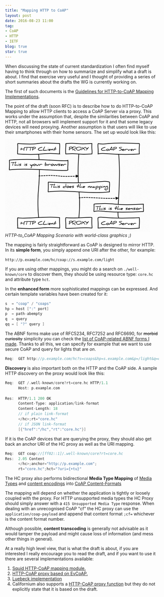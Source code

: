 ```yaml
---
title: "Mapping HTTP to CoAP"
layout: post
date: 2016-08-23 11:00
tag:
- CoAP
- HTTP
- IETF
blog: true
star: true
---
```


When discussing the state of current standardization I often find myself having to think through on how to summarize and simplify what a draft is about. I find that exercise very useful and I thought of providing a series of short summaries about the drafts the WG is currently working on.

The first of such documents is the [Guidelines for HTTP-to-CoAP Mapping Implementations](https://tools.ietf.org/html/draft-ietf-core-http-mapping-13).

The point of the draft (soon RFC) is to describe how to do HTTP-to-CoAP Mapping to allow HTTP clients to access a CoAP Server via a proxy. This works under the assumption that, despite the similarities between CoAP and HTTP, not all browsers will implement support for it and that some legacy devices will need proxying. Another assumption is that users will like to use their smartphones with their home sensors. The set up would look like this:

![HTTP-to_CoAP Mapping Scenario](/assets/images/pic_http_coap.jpg)
*HTTP-to_CoAP Mapping Scenario with world-class graphics ;)*


The mapping is fairly straightforward as CoAP is designed to mirror HTTP. In its **simple form**, you simply append one URI after the other, for example:

`http://p.example.com/hc/coap://s.example.com/light`

If you are using other mappings, you might do a search on `./well-known/core` to discover them, they should be using resource type: `core.hc` and attribute type `hct`.

In the **enhanced form** more sophisticated mappings can be expressed. And certain template variables have been created for it:

```java
s  = "coap" / "coaps"
hp = host [":" port]  
p  = path-abempty     
q  = query           
qq = [ "?" query ]      
```
The ABNF forms make use of RFC5234, RFC7252 and RFC6690, for ~~morbid curiosity~~ simplicity you can check the [list of CoAP-related ABNF forms I made](http://jaimejim.github.io/temp/coap-abnf). Thanks to all this, we can specify for example that we want to use secure CoAP and query for lights that are *on*.

```c
Req:  GET http://p.example.com/hc?s=coaps&hp=s.example.com&p=/light&q=on
```

**Discovery** is also important both on the HTTP and the CoAP side. A sample HTTP discovery on the proxy would look like this:

```c
Req:  GET /.well-known/core?rt=core.hc HTTP/1.1
      Host: p.example.com

Res:  HTTP/1.1 200 OK
      Content-Type: application/link-format
      Content-Length: 18
	  // if plain link-format
	  </hc>;rt="core.hc"
	  // if JSON link-format
	  [{"href":"/hc","rt":"core.hc"}]
```

If it is the CoAP devices that are querying the proxy, they should also get back an anchor URI of the HC proxy as well as the URI mapping.

```c
Req:  GET coap://[ff02::1]/.well-known/core?rt=core.hc
Res:  2.05 Content
      </hc>;anchor="http://p.example.com";
      rt="core.hc";hct="?uri={+tu}"
```

The HC proxy also performs bidirectional **Media Type Mapping** of [Media Types](https://tools.ietf.org/html/rfc7231#section-3.1.1.1) and [content encodings](https://tools.ietf.org/html/rfc7231#section-3.1.2.2) into [CoAP Content-Formats](https://tools.ietf.org/html/rfc7252#section-12.3)

The mapping will depend on whether the application is tightly or loosely coupled with the proxy. For HTTP unsupported media types the HC Proxy should simply answer with a `415 Unsupported Media Type` response.
When dealing with an unrecognised CoAP "cf" the HC proxy can use the `application/coap-payload` and append that content format `;cf=` whichever is the content format number.

Although possible, **content transcoding** is generally not advisable as it would tamper the payload and might cause loss of information (and mess other things in general).

At a really high level view, that is what the draft is about, if you are interested I really encourage you to read the draft, and if you want to use it there are several implementations available:

1. [Squid HTTP-CoAP mapping module.](http://telecom.dei.unipd.it/iot)
2. [HTTP-CoAP proxy based on EvCoAP.](https://github.com/koanlogic/webthings/tree/master/bridge/sw/lib/evcoap)
3. [Luebeck implementation](http://core.ietf.narkive.com/d4MCPLLl/http-coap-proxy-setup)
4. Californium also supports a [HTTP-CoAP proxy function](http://www.eclipse.org/californium/) but they do not explicitly state that it is based on the draft.
